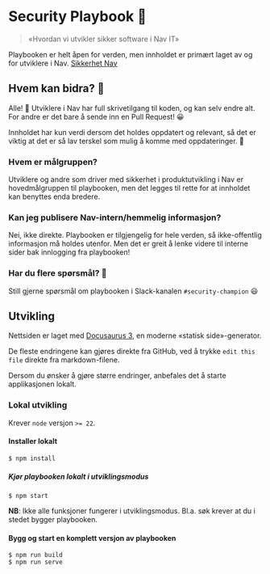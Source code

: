 # Security Playbook 🔐

> «Hvordan vi utvikler sikker software i Nav IT»

Playbooken er helt åpen for verden, men innholdet er primært laget av og for utviklere i Nav. [Sikkerhet Nav](https://sikkerhet.nav.no)

## Hvem kan bidra? 🤔

Alle! 🥳 Utviklere i Nav har full skrivetilgang til koden, og kan selv endre alt.
For andre er det bare å sende inn en Pull Request! 😀

Innholdet har kun verdi dersom det holdes oppdatert og relevant,
så det er viktig at det er så lav terskel som mulig å komme med oppdateringer. 💪

### Hvem er målgruppen?

Utviklere og andre som driver med sikkerhet i produktutvikling i Nav er hovedmålgruppen til playbooken, men det legges til rette for at innholdet kan benyttes enda bredere.

### Kan jeg publisere Nav-intern/hemmelig informasjon?

Nei, ikke direkte. Playbooken er tilgjengelig for hele verden, så ikke-offentlig informasjon må holdes utenfor. Men det er greit å lenke videre til interne sider bak innlogging fra playbooken!

### Har du flere spørsmål? 🙋

Still gjerne spørsmål om playbooken i Slack-kanalen `#security-champion` 😃

## Utvikling

Nettsiden er laget med [Docusaurus 3](https://docusaurus.io/), en moderne «statisk side»-generator.

De fleste endringene kan gjøres direkte fra GitHub, ved å trykke `edit this file` direkte fra markdown-filene.

Dersom du ønsker å gjøre større endringer, anbefales det å starte applikasjonen lokalt.

### Lokal utvikling

Krever `node` versjon `>= 22`.

#### Installer lokalt

```console
$ npm install
```

##### Kjør playbooken lokalt i utviklingsmodus

```console
$ npm start
```

**NB**: Ikke alle funksjoner fungerer i utviklingsmodus. Bl.a. søk krever at du i stedet bygger playbooken.

#### Bygg og start en komplett versjon av playbooken

```console
$ npm run build
$ npm run serve
```
